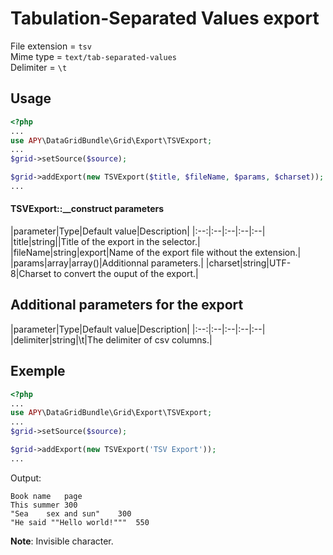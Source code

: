Tabulation-Separated Values export
=================================

File extension = `tsv`  
Mime type = `text/tab-separated-values`  
Delimiter = `\t`

## Usage
```php
<?php
...
use APY\DataGridBundle\Grid\Export\TSVExport; 
...
$grid->setSource($source);

$grid->addExport(new TSVExport($title, $fileName, $params, $charset));
...
```

#### TSVExport::__construct parameters

|parameter|Type|Default value|Description|
|:--:|:--|:--|:--|:--|
|title|string||Title of the export in the selector.|
|fileName|string|export|Name of the export file without the extension.|
|params|array|array()|Additionnal parameters.|
|charset|string|UTF-8|Charset to convert the ouput of the export.|

## Additional parameters for the export

|parameter|Type|Default value|Description|
|:--:|:--|:--|:--|:--|
|delimiter|string|\\t|The delimiter of csv columns.|

## Exemple
```php
<?php
...
use APY\DataGridBundle\Grid\Export\TSVExport; 
...
$grid->setSource($source);

$grid->addExport(new TSVExport('TSV Export'));
...
```

Output:

```
Book name	page	
This summer	300	
"Sea	sex and sun"	300	
"He said ""Hello world!"""	550	
```

**Note**: Invisible character.
